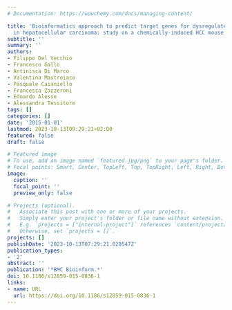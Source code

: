 ```yaml
---
# Documentation: https://wowchemy.com/docs/managing-content/

title: 'Bioinformatics approach to predict target genes for dysregulated microRNAs
  in hepatocellular carcinoma: study on a chemically-induced HCC mouse model'
subtitle: ''
summary: ''
authors:
- Filippo Del Vecchio
- Francesco Gallo
- Antinisca Di Marco
- Valentina Mastroiaco
- Pasquale Caianiello
- Francesca Zazzeroni
- Edoardo Alesse
- Alessandra Tessitore
tags: []
categories: []
date: '2015-01-01'
lastmod: 2023-10-13T09:29:21+02:00
featured: false
draft: false

# Featured image
# To use, add an image named `featured.jpg/png` to your page's folder.
# Focal points: Smart, Center, TopLeft, Top, TopRight, Left, Right, BottomLeft, Bottom, BottomRight.
image:
  caption: ''
  focal_point: ''
  preview_only: false

# Projects (optional).
#   Associate this post with one or more of your projects.
#   Simply enter your project's folder or file name without extension.
#   E.g. `projects = ["internal-project"]` references `content/project/deep-learning/index.md`.
#   Otherwise, set `projects = []`.
projects: []
publishDate: '2023-10-13T07:29:21.020547Z'
publication_types:
- '2'
abstract: ''
publication: '*BMC Bioinform.*'
doi: 10.1186/s12859-015-0836-1
links:
- name: URL
  url: https://doi.org/10.1186/s12859-015-0836-1
---
```

